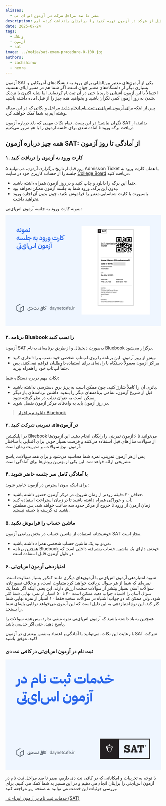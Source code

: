 ```yaml
---
aliases:
  - صفر تا صد مراحل شرکت در آزمون اس ای تی
description: در این مقاله ۵ نکته مهم که باید قبل از شرکت در آزمون تهیه کنید را برایتان یادداشت کرده ایم.
date: 2025-05-24
tags:
  - وبلاگ
  - آزمون
  - sat
image: ../media/sat-exam-procedure-0-100.jpg
authors:
  - zachshirow
  - hemra
---
```


آزمون SAT یکی از آزمون‌های معتبر بین‌المللی برای ورود به دانشگاه‌های آمریکایی و بسیاری دیگر از دانشگاه‌های معتبر جهان است. اگر شما هم در مسیر اپلای هستید، احتمالاً با این آزمون آشنایی دارید یا حتی در آن ثبت‌نام کرده‌اید. اما شاید اکنون با نزدیک شدن به روز آزمون کمی نگران باشید و بخواهید همه چیز را از قبل آماده داشته باشید.

پس از اینکه [برای آزمون اس‌ای‌تی ثبت نام انجام دادید](../services/sat-exam-signup-services.md) مراحل و نکاتی که در این مقاله نوشته ایم به شما کمک خواهند کرد. 

نگران نباشید! در این پست، تمام نکات مهمی که باید درباره آزمون SAT بدانید، از دریافت برگه ورود تا آماده شدن برای جلسه آزمون را با هم مرور می‌کنیم. 

## همه چیز درباره آزمون SAT: از آمادگی تا روز آزمون

### ۱. کارت ورود به آزمون را دریافت کنید

۵ روز قبل از تاریخ برگزاری آزمون، می‌توانید Admission Ticket یا همان کارت ورود به جلسه را از حساب کاربری خود در سایت [College Board](https://satsuite.collegeboard.org) دریافت کنید.

- حتماً این برگه را دانلود و چاپ کنید و در روز آزمون همراه داشته باشید.
- بدون این برگه، ورود شما به جلسه آزمون ممکن نخواهد بود.
- پاسپورت یا کارت شناسایی معتبر را فراموش نکنید، چون بدون آن اجازه ورود نخواهید داشت.

نمونه کارت ورود به جلسه آزمون اس‌ای‌تی:

![](../media/sat-exam-exam-card.jpg)
### ۲. برنامه Bluebook را نصب کنید

آزمون SAT به‌صورت دیجیتال و از طریق برنامه‌ای به نام Bluebook برگزار می‌شود.

- پیش از روز آزمون، این برنامه را روی لپ‌تاپ شخصی خود نصب و راه‌اندازی کنید.
- مراکز آزمون معمولاً دستگاه یا رایانه‌ای برای استفاده داوطلبان فراهم نمی‌کنند، پس حتماً لپ‌تاپ خود را همراه ببرید.

نکات مهم درباره دستگاه شما:

- باتری آن را کاملاً شارژ کنید، چون ممکن است به پریز برق دسترسی نداشته باشید.
- قبل از شروع آزمون، تمامی برنامه‌های دیگر را ببندید. داشتن برنامه‌های باز دیگر ممکن است به عنوان تقلب در نظر گرفته شود.
- در روز آزمون باید به وای‌فای مرکز آزمون متصل شوید.

> [دانلود نرم افزار Bluebook](https://bluebook.collegeboard.org/students/download-bluebook)

### ۳. در آزمون‌های تمرینی شرکت کنید

در اپلیکیشن Bluebook می‌توانید تا ۶ آزمون تمرینی را رایگان انجام دهید. این آزمون‌ها از سوالات سال‌های قبل استفاده می‌کنند و فرصت بسیار خوبی برای آشنایی با ساختار آزمون، نوع سوالات، و مدیریت زمان است. 

پس از هر آزمون تمرینی، نمره شما محاسبه می‌شود و برای همه سوالات، پاسخ تشریحی ارائه خواهد شد. این یکی از بهترین روش‌ها برای آمادگی است.

### ۴. با آمادگی کامل سر جلسه حاضر شوید

برای اینکه بدون استرس در آزمون حاضر شوید:

- حداقل ۳۰ دقیقه زودتر از زمان شروع، در مرکز آزمون حضور داشته باشید.
- آب و خوراکی همراه داشته باشید تا در زمان استراحت استفاده کنید.
- زمان آزمون از ورود تا خروج از مرکز حدود سه ساعت خواهد شد، پس مطمئن باشید که گرسنه یا خسته نیستید.
  
### ۵. ماشین حساب را فراموش نکنید

خوشبختانه استفاده از ماشین حساب در بخش ریاضی آزمون SAT مجاز است.

- می‌توانید یک ماشین حساب شخصی همراه داشته باشید.
- همچنین برنامه Bluebook خودش دارای یک ماشین حساب پیشرفته داخلی است که در طول آزمون قابل استفاده است.

### ۶. امتیازدهی آزمون اس‌ای‌تی

شیوه امتیازدهی آزمون اس‌ای‌تی با آزمون‌های دیگری مانند کنکور بسیار متفاوت است. نمره‌ای که شما از هر سوال دریافت خواهید کرد متفاوت است، و برخلاف تصورتان، سوالات آسان بسیار بیتشر از سوالات سخت ارزش دارند. این یعنی اینکه اگر شما یک سوال آسان را اشتباه جواب دهید ممکن است ۴۰ تا ۵۰ امتیاز از نمره نهایی شما کثر شود، ولی ممکن که دو جواب اشتباه در سوالات سخت فقط ۱۰ امتیاز از نمره نهایی شما کثر کند. این نوع امتیازدهی به این دلیل است که این آزمون می‌خواهد توانایی پایه‌ای شما را بسنجد.

همچنین به یاد داشته باشید که آزمون اس‌ای‌تی نمره منفی ندارد، پس همه سوالات را پاسخ دهید، حتی اگر حدسی باشد. 

با رعایت این نکات، می‌توانید با آمادگی و اعتماد به‌نفس بیشتری در آزمون SAT شرکت کنید. موفق باشید!

### ثبت نام در آزمون اس‌ای‌تی در کافی نت دی

![خدمات ثبت نام در آزمون اس‌ای‌تی در کافی نت دی](../media/sat-exam-signup-services.jpg)

با توجه به تجربیات و امکاناتی که در کافی نت دی داریم، صفر تا صد مراحل ثبت نام در آزمون اس‌ای‌تی را برایتان انجام می دهیم و در این مسیر به شما کمک می کنیم. برای بررسی جزئیات این خدمت می توانید به صفحه زیر مراجعه کنید. 

[خدمات ثبت نام در آزمون اس‌ای‌تی (SAT)](../services/sat-exam-signup-services.md)